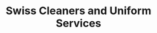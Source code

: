 ---
title: "Swiss Cleaners and Uniform Services"
url: /coventry/swiss-cleaners-and-uniform-services/
shop: Wäscherei
---